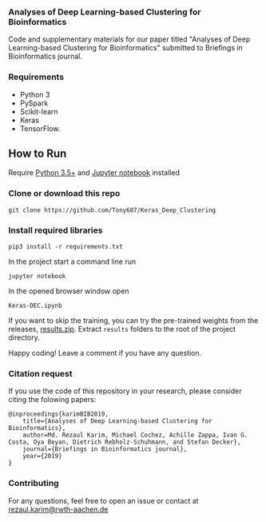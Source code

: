 ### Analyses of Deep Learning-based Clustering for Bioinformatics
Code and supplementary materials for our paper titled "Analyses of Deep Learning-based Clustering for Bioinformatics" submitted to Briefings in Bioinformatics journal. 

### Requirements
* Python 3
* PySpark
* Scikit-learn
* Keras 
* TensorFlow.

## How to Run
Require [Python 3.5+](https://www.python.org/ftp/python/3.6.4/python-3.6.4.exe) and [Jupyter notebook](https://jupyter.readthedocs.io/en/latest/install.html) installed
### Clone or download this repo
```
git clone https://github.com/Tony607/Keras_Deep_Clustering
```
### Install required libraries
`pip3 install -r requirements.txt`

In the project start a command line run
```
jupyter notebook
```
In the opened browser window open
```
Keras-DEC.ipynb
```
If you want to skip the training, you can try the pre-trained weights from the releases, [results.zip](https://github.com/Tony607/Keras_Deep_Clustering/releases/download/V0.1/results.zip). Extract 
`results` folders to the root of the project directory.

Happy coding! Leave a comment if you have any question.

### Citation request
If you use the code of this repository in your research, please consider citing the folowing papers:

    @inproceedings{karimBIB2019,
        title={Analyses of Deep Learning-based Clustering for Bioinformatics},
        author=Md. Rezaul Karim, Michael Cochez, Achille Zappa, Ivan G. Costa, Oya Beyan, Dietrich Rebholz-Schuhmann, and Stefan Decker},
        journal={Briefings in Bioinformatics journal},
        year={2019}
    }

### Contributing
For any questions, feel free to open an issue or contact at rezaul.karim@rwth-aachen.de

